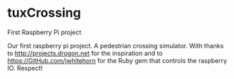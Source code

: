 tuxCrossing
===========

First Raspberry Pi project

Our first raspberry pi project. A pedestrian crossing simulator. 
With thanks to http://projects.drogon.net for the inspiration and to https://GitHub.com/jwhitehorn for the Ruby gem that controls the raspberry IO. Respect!
